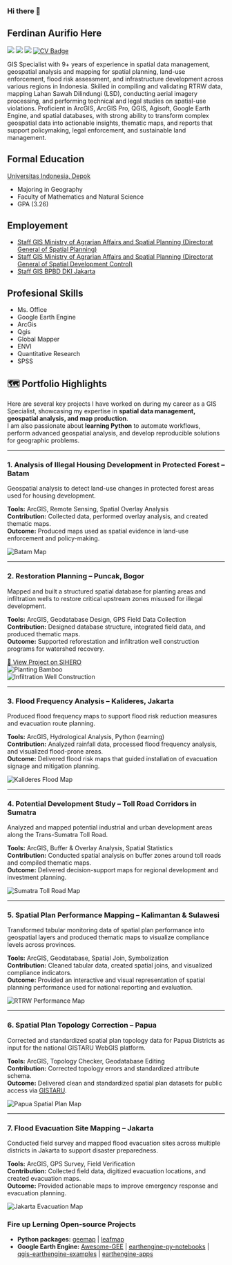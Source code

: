 ### Hi there 👋

## Ferdinan Aurifio Here

[![](https://img.shields.io/badge/LinkedIn-0077B5?style=for-the-badge&logo=linkedin&logoColor=white)](https://www.linkedin.com/in/aurifioferdinan/)
![](https://img.shields.io/badge/Gmail-D14836?style=for-the-badge&logo=gmail&logoColor=white)
![](https://img.shields.io/badge/Twitter-1DA1F2?style=for-the-badge&logo=twitter&logoColor=white)
[![CV Badge](https://img.shields.io/badge/My-CV-critical)]()

GIS Specialist with 9+ years of experience in spatial data management, geospatial analysis and mapping for spatial planning, land-use enforcement, flood risk assessment, and infrastructure development across various regions in Indonesia. Skilled in compiling and validating RTRW data, mapping Lahan Sawah Dilindungi (LSD), conducting aerial imagery processing, and performing technical and legal studies on spatial-use violations. Proficient in ArcGIS, ArcGIS Pro, QGIS, Agisoft, Google Earth Engine, and spatial databases, with strong ability to transform complex geospatial data into actionable insights, thematic maps, and reports that support policymaking, legal enforcement, and sustainable land management.

<!-- **fiopiohoho/fiopiohoho** is a ✨ _special_ ✨ repository because its `README.md` (this file) appears on your GitHub profile. -->

## Formal Education

[Universitas Indonesia, Depok](https://www.ui.ac.id/)

- Majoring in Geography
- Faculty of Mathematics and Natural Science
- GPA (3.26)

## Employement

- [Staff GIS Ministry of Agrarian Affairs and Spatial Planning (Directorat General of Spatial Planning)](https://ditjenpptr.atrbpn.go.id/pengendalian/)
- [Staff GIS Ministry of Agrarian Affairs and Spatial Planning (Directorat General of Spatial Development Control)](https://tataruang.atrbpn.go.id/)
- [Staff GIS BPBD DKI Jakarta](https://bpbd.jakarta.go.id/)

## Profesional Skills

- Ms. Office
- Google Earth Engine
- ArcGis
- Qgis
- Global Mapper
- ENVI
- Quantitative Research
- SPSS

## 🗺️ Portfolio Highlights

Here are several key projects I have worked on during my career as a GIS Specialist, showcasing my expertise in **spatial data management, geospatial analysis, and map production**.  
I am also passionate about **learning Python** to automate workflows, perform advanced geospatial analysis, and develop reproducible solutions for geographic problems.

---

### 1. **Analysis of Illegal Housing Development in Protected Forest – Batam**  
Geospatial analysis to detect land-use changes in protected forest areas used for housing development.

**Tools:** ArcGIS, Remote Sensing, Spatial Overlay Analysis  
**Contribution:** Collected data, performed overlay analysis, and created thematic maps.  
**Outcome:** Produced maps used as spatial evidence in land-use enforcement and policy-making.  

![Batam Map](Porto_Images/BTM%2036-TEMPLATE%20100K_Page1.jpg)

---

### 2. **Restoration Planning – Puncak, Bogor**  
Mapped and built a structured spatial database for planting areas and infiltration wells to restore critical upstream zones misused for illegal development.  

**Tools:** ArcGIS, Geodatabase Design, GPS Field Data Collection  
**Contribution:** Designed database structure, integrated field data, and produced thematic maps.  
**Outcome:** Supported reforestation and infiltration well construction programs for watershed recovery.  

[🔗 View Project on SIHERO](https://ditjenpptr.atrbpn.go.id/sihero/)  
![Planting Bamboo](Porto_Images/Sihero_Puncak.jpg)  
![Infiltration Well Construction](Porto_Images/Sihero_Puncak_Sures.jpg)

---

### 3. **Flood Frequency Analysis – Kalideres, Jakarta**  
Produced flood frequency maps to support flood risk reduction measures and evacuation route planning.  

**Tools:** ArcGIS, Hydrological Analysis, Python (learning)  
**Contribution:** Analyzed rainfall data, processed flood frequency analysis, and visualized flood-prone areas.  
**Outcome:** Delivered flood risk maps that guided installation of evacuation signage and mitigation planning.  

![Kalideres Flood Map](Porto_Images/Peta_Kalideres.jpg)

---

### 4. **Potential Development Study – Toll Road Corridors in Sumatra**  
Analyzed and mapped potential industrial and urban development areas along the Trans-Sumatra Toll Road.  

**Tools:** ArcGIS, Buffer & Overlay Analysis, Spatial Statistics  
**Contribution:** Conducted spatial analysis on buffer zones around toll roads and compiled thematic maps.  
**Outcome:** Delivered decision-support maps for regional development and investment planning.  

![Sumatra Toll Road Map](Porto_Images/Sandingan_tol_sumut.jpg)

---

### 5. **Spatial Plan Performance Mapping – Kalimantan & Sulawesi**  
Transformed tabular monitoring data of spatial plan performance into geospatial layers and produced thematic maps to visualize compliance levels across provinces.  

**Tools:** ArcGIS, Geodatabase, Spatial Join, Symbolization  
**Contribution:** Cleaned tabular data, created spatial joins, and visualized compliance indicators.  
**Outcome:** Provided an interactive and visual representation of spatial planning performance used for national reporting and evaluation.  

![RTRW Performance Map](Porto_Images/WASTEK_Kalimantan.jpg)

---

### 6. **Spatial Plan Topology Correction – Papua**  
Corrected and standardized spatial plan topology data for Papua Districts as input for the national GISTARU WebGIS platform.  

**Tools:** ArcGIS, Topology Checker, Geodatabase Editing  
**Contribution:** Corrected topology errors and standardized attribute schema.  
**Outcome:** Delivered clean and standardized spatial plan datasets for public access via [GISTARU](https://gistaru.atrbpn.go.id/rtronline/).  

![Papua Spatial Plan Map](Porto_Images/Rencana%20Tata%20Ruang_Papua.jpg)

---

### 7. **Flood Evacuation Site Mapping – Jakarta**  
Conducted field survey and mapped flood evacuation sites across multiple districts in Jakarta to support disaster preparedness.  

**Tools:** ArcGIS, GPS Survey, Field Verification  
**Contribution:** Collected field data, digitized evacuation locations, and created evacuation maps.  
**Outcome:** Provided actionable maps to improve emergency response and evacuation planning.  

![Jakarta Evacuation Map](Porto_Images/Peta_Lokasi_evakuasi_Banjir_Jakarta.jpg)


### Fire up Lerning Open-source Projects

- **Python packages:** [geemap](https://github.com/giswqs/geemap) | [leafmap](https://github.com/giswqs/leafmap)
- **Google Earth Engine:** [Awesome-GEE](https://github.com/giswqs/Awesome-GEE) | [earthengine-py-notebooks](https://github.com/giswqs/earthengine-py-notebooks) | [qgis-earthengine-examples](https://github.com/giswqs/qgis-earthengine-examples) | [earthengine-apps](https://github.com/giswqs/earthengine-apps)

